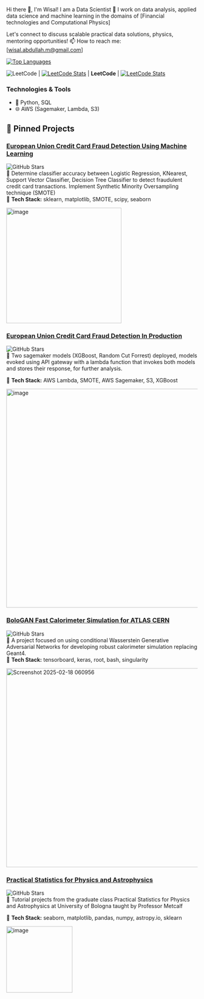  Hi there 👋, I'm Wisal! I am a Data Scientist 
🔭 I work on data analysis, applied data science and machine learning in the domains of [Financial technologies and Computational Physics]


Let's connect to discuss scalable practical data solutions, physics, mentoring opportunities!
📫 How to reach me: [wisal.abdullah.m@gmail.com] 

[![Top Languages](https://github-readme-stats.vercel.app/api/top-langs/?username=wisabd&layout=compact&theme=radical)](https://github.com/wisabd)


![LeetCode](https://img.shields.io/badge/dynamic/json?url=https%3A%2F%2Fleetcode-stats-api.herokuapp.com%2FCode4Truth&query=%24.totalSolved&label=Solved&color=blue) | 
[![LeetCode Stats](https://leetcode-stats-six.vercel.app/api?username=Code4Truth&theme=dark)](https://leetcode.com/Code4Truth/)
| **LeetCode** | [![LeetCode Stats](https://leetcode-stats-six.vercel.app/api?username=Code4Truth&theme=dark)](https://leetcode.com/Code4Truth/)

### Technologies & Tools
- 🧬 Python, SQL
- 🌐 AWS (Sagemaker, Lambda, S3)


## 🚀 Pinned Projects

### [European Union Credit Card Fraud Detection Using Machine Learning](https://github.com/wisabd/CreditFraudML)
![GitHub Stars](https://img.shields.io/github/stars/wisabd/BolognaGAN?style=social)  
🌟  Determine classifier accuracy between Logistic Regression, KNearest, Support Vector Classifier, Decision Tree Classifier to detect
fraudulent credit card transactions.  Implement Synthetic Minority Oversampling technique (SMOTE)  
🔧 **Tech Stack:**  sklearn, matplotlib, SMOTE, scipy, seaborn
<p align="left">
<img width="303" alt="image" src="https://github.com/user-attachments/assets/f94e3d53-88df-40b7-9403-21754ae8d2ce" />


### [European Union Credit Card Fraud Detection In Production](https://github.com/wisabd/BolognaGAN)
![GitHub Stars](https://img.shields.io/github/stars/wisabd/BolognaGAN?style=social)  
🌟   Two sagemaker models (XGBoost, Random Cut Forrest) deployed, models evoked using API gateway with a lambda function that
invokes both models and stores their response, for further analysis. 

🔧 **Tech Stack:**  AWS Lambda, SMOTE, AWS Sagemaker, S3, XGBoost
<p align="left">
<img width="574" alt="image" src="https://github.com/user-attachments/assets/44f09cc1-760b-48b8-84be-6836e99e2921" />

  

### [BoloGAN Fast Calorimeter Simulation for ATLAS CERN](https://github.com/wisabd/BolognaGAN)
![GitHub Stars](https://img.shields.io/github/stars/wisabd/BolognaGAN?style=social)  
🌟 A project focused on using conditional Wasserstein Generative Adversarial Networks for developing robust calorimeter simulation replacing Geant4.  
🔧 **Tech Stack:**  tensorboard, keras, root, bash, singularity
<p align="left">
<img width="522" alt="Screenshot 2025-02-18 060956" src="https://github.com/user-attachments/assets/f47eace5-8e3e-42e2-999c-999ec2e4880a" />
</p>

### [Practical Statistics for Physics and Astrophysics](https://github.com/wisabd/Statistics.Phy.Astrophysics)
![GitHub Stars](https://img.shields.io/github/stars/wisabd/Statistics.Phy.Astrophysics?style=social)  
🌟 Tutorial projects from the graduate class Practical Statistics for Physics and Astrophysics at University of Bologna taught by Professor Metcalf

🔧 **Tech Stack:** seaborn, matplotlib, pandas, numpy, astropy.io, sklearn
<p align="left">
  

  <img width="174" alt="image" src="https://github.com/user-attachments/assets/c784a954-efa7-4538-853e-d18d616b1099" />

</p>




